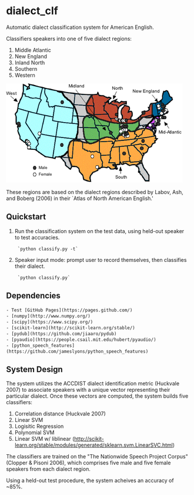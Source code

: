 # dialect_clf
Automatic dialect classification system for American English.

Classifiers speakers into one of five dialect regions:

1. Middle Atlantic
2. New England
3. Inland North
4. Southern
5. Western

![American Dialects](dialects.jpg?raw=true)

These regions are based on the dialect regions described by Labov, Ash, 
and Boberg (2006) in their `Atlas of North American English.' 

## Quickstart

1. Run the classification system on the test data, using held-out speaker   
   to test accuracies.                                                      
 
		`python classify.py -t`                                                  
2. Speaker input mode: prompt user to record themselves, then classifies 
   their dialect.                                               

		`python classify.py`   

## Dependencies
	- Test [GitHub Pages](https://pages.github.com/)
	- [numpy](http://www.numpy.org/)
	- [scipy](https://www.scipy.org/)
	- [scikit-learn](http://scikit-learn.org/stable/)
	- [pydub](https://github.com/jiaaro/pydub)
	- [pyaudio](https://people.csail.mit.edu/hubert/pyaudio/)
	- [python_speech_features](https://github.com/jameslyons/python_speech_features)

## System Design
The system utilizes the ACCDIST dialect identification metric 
(Huckvale 2007) to associate speakers with a unique vector representing
their particular dialect. Once these vectors are computed, the system builds
five classifiers:
1. Correlation distance (Huckvale 2007)
2. Linear SVM
3. Logisitic Regression
4. Polynomial SVM
5. Linear SVM w/ liblinear (http://scikit-learn.org/stable/modules/generated/sklearn.svm.LinearSVC.html)  

The classifiers are trained on the "The Nationwide Speech Project Corpus"
(Clopper & Pisoni 2006), which comprises five male and five female speakers
from each dialect region.

Using a held-out test procedure, the system acheives an accuracy of ~85%. 
